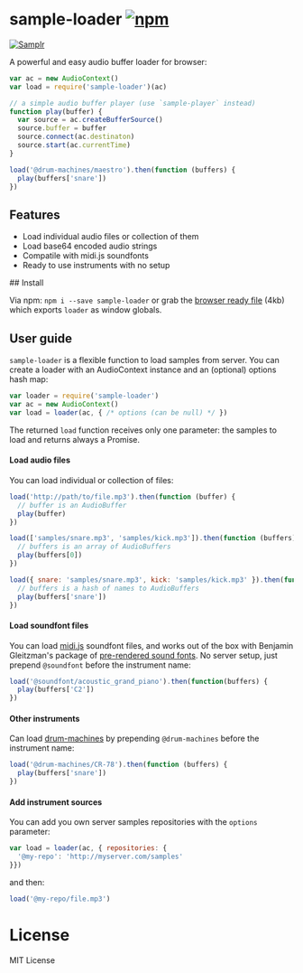 # sample-loader [![npm](https://img.shields.io/npm/v/sample-loader.svg)](https://www.npmjs.com/package/sample-loader)

[![Samplr](https://img.shields.io/badge/samplr-instrument-32bbee.svg)](https://github.com/danigb/samplr)

A powerful and easy audio buffer loader for browser:

```js
var ac = new AudioContext()
var load = require('sample-loader')(ac)

// a simple audio buffer player (use `sample-player` instead)
function play(buffer) {
  var source = ac.createBufferSource()
  source.buffer = buffer
  source.connect(ac.destinaton)
  source.start(ac.currentTime)
}

load('@drum-machines/maestro').then(function (buffers) {
  play(buffers['snare'])
})
```

## Features

- Load individual audio files or collection of them
- Load base64 encoded audio strings
- Compatile with midi.js soundfonts
- Ready to use instruments with no setup

## Install

Via npm: `npm i --save sample-loader` or grab the [browser ready file](https://raw.githubusercontent.com/danigb/samplr/master/packages/sample-loader/dist/sample-loader.min.js) (4kb) which exports `loader` as window globals.

## User guide

`sample-loader` is a flexible function to load samples from server. You can create a loader with an AudioContext instance and an (optional) options hash map:

```js
var loader = require('sample-loader')
var ac = new AudioContext()
var load = loader(ac, { /* options (can be null) */ })
```

The returned `load` function receives only one parameter: the samples to load and returns always a Promise.

#### Load audio files

You can load individual or collection of files:

```js
load('http://path/to/file.mp3').then(function (buffer) {
  // buffer is an AudioBuffer
  play(buffer)
})

load(['samples/snare.mp3', 'samples/kick.mp3']).then(function (buffers) {
  // buffers is an array of AudioBuffers
  play(buffers[0])
})

load({ snare: 'samples/snare.mp3', kick: 'samples/kick.mp3' }).then(function (buffers) {
  // buffers is a hash of names to AudioBuffers
  play(buffers['snare'])
})
```

#### Load soundfont files

You can load [midi.js](https://github.com/mudcube/MIDI.js) soundfont files, and works out of the box with Benjamin Gleitzman's package of
[pre-rendered sound fonts](https://github.com/gleitz/midi-js-soundfonts). No server setup, just prepend `@soundfont` before the instrument name:

```js
load('@soundfont/acoustic_grand_piano').then(function(buffers) {
  play(buffers['C2'])
})
```

#### Other instruments

Can load [drum-machines](https://github.com/danigb/samplr/tree/master/packages/drum-machines) by prepending `@drum-machines` before the instrument name:

```js
load('@drum-machines/CR-78').then(function (buffers) {
  play(buffers['snare'])
})
```

#### Add instrument sources

You can add you own server samples repositories with the `options` parameter:

```js
var load = loader(ac, { repositories: {
  '@my-repo': 'http://myserver.com/samples'
}})
```

and then:

```js
load('@my-repo/file.mp3')
```


# License

MIT License
